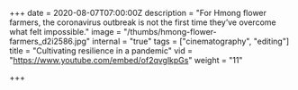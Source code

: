 +++
date = 2020-08-07T07:00:00Z
description = "For Hmong flower farmers, the coronavirus outbreak is not the first time they’ve overcome what felt impossible."
image = "/thumbs/hmong-flower-farmers_d2i2586.jpg"
internal = "true"
tags = ["cinematography", "editing"]
title = "Cultivating resilience in a pandemic"
vid = "https://www.youtube.com/embed/of2qvglkpGs"
weight = "11"

+++
